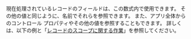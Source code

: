現在処理されているレコードのフィールドは、この数式内で使用できます。  その他の値と同じように、名前でそれらを参照できます。  また、アプリ全体からのコントロール プロパティやその他の値を参照することもできます。  詳しくは、以下の例と「[レコードのスコープに関する作業](../maker/canvas-apps/working-with-tables.md#record-scope)」を参照してください。 

